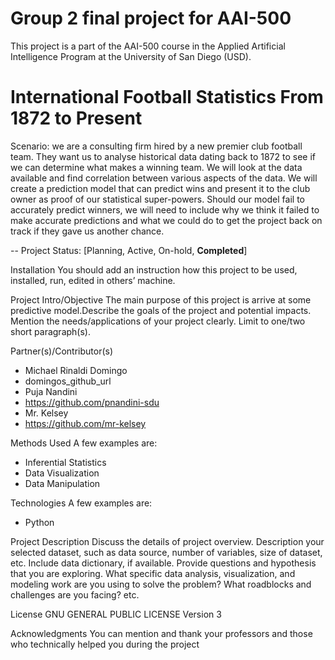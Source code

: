 # Group 2 final project for AAI-500
This project is a part of the AAI-500 course in the Applied Artificial Intelligence Program at the
University of San Diego (USD).

#  International Football Statistics From 1872 to Present
Scenario: we are a consulting firm hired by a new premier club football team.  They want us to analyse historical data dating back to 1872 to see if we can determine what makes a winning team.  We will look at the data available and find correlation between various aspects of the data.  We will create a prediction model that can predict wins and present it to the club owner as proof of our statistical super-powers.  Should our model fail to accurately predict winners, we will need to include why we think it failed to make accurate predictions and what we could do to get the project back on track if they gave us another chance.

-- Project Status: [Planning, Active, On-hold, **Completed**]

Installation
You should add an instruction how this project to be used, installed, run, edited in others’ machine.

Project Intro/Objective
The main purpose of this project is arrive at some predictive model.Describe the goals of the project and potential
impacts. Mention the needs/applications of your project clearly. Limit to one/two short
paragraph(s).

Partner(s)/Contributor(s)
* Michael Rinaldi Domingo
* domingos_github_url
* Puja Nandini
* https://github.com/pnandini-sdu
* Mr. Kelsey
* https://github.com/mr-kelsey

Methods Used
A few examples are:
* Inferential Statistics
* Data Visualization
* Data Manipulation

Technologies
A few examples are:
* Python

Project Description
Discuss the details of project overview. Description your selected dataset, such as data source,
number of variables, size of dataset, etc. Include data dictionary, if available. Provide questions
and hypothesis that you are exploring. What specific data analysis, visualization, and modeling
work are you using to solve the problem? What roadblocks and challenges are you facing? etc.

License
GNU GENERAL PUBLIC LICENSE Version 3

Acknowledgments
You can mention and thank your professors and those who technically helped you during the project
